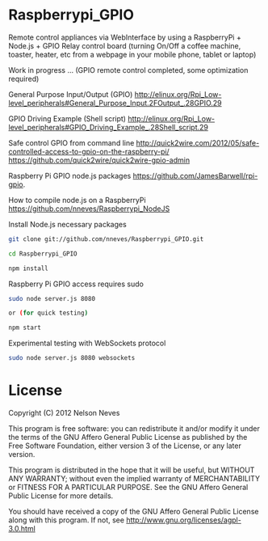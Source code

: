 Raspberrypi_GPIO
================

Remote control appliances via WebInterface by using a RaspberryPi + Node.js + GPIO Relay control board (turning On/Off a coffee machine, toaster, heater, etc from a webpage in your mobile phone, tablet or laptop)

Work in progress ... (GPIO remote control completed, some optimization required)


General Purpose Input/Output (GPIO)
http://elinux.org/Rpi_Low-level_peripherals#General_Purpose_Input.2FOutput_.28GPIO.29

GPIO Driving Example (Shell script)
http://elinux.org/Rpi_Low-level_peripherals#GPIO_Driving_Example_.28Shell_script.29

Safe control GPIO from command line
http://quick2wire.com/2012/05/safe-controlled-access-to-gpio-on-the-raspberry-pi/
https://github.com/quick2wire/quick2wire-gpio-admin

Raspberry Pi GPIO node.js packages
https://github.com/JamesBarwell/rpi-gpio.

How to compile node.js on a RaspberryPi
https://github.com/nneves/Raspberrypi_NodeJS

Install Node.js necessary packages
```bash
git clone git://github.com/nneves/Raspberrypi_GPIO.git

cd Raspberrypi_GPIO

npm install
```

Raspberry Pi GPIO access requires sudo
```bash
sudo node server.js 8080

or (for quick testing)

npm start
```

Experimental testing with WebSockets protocol
```bash
sudo node server.js 8080 websockets
```

License
=======
Copyright (C) 2012 Nelson Neves

This program is free software: you can redistribute it and/or modify
it under the terms of the GNU Affero General Public License as
published by the Free Software Foundation, either version 3 of the
License, or any later version.

This program is distributed in the hope that it will be useful,
but WITHOUT ANY WARRANTY; without even the implied warranty of
MERCHANTABILITY or FITNESS FOR A PARTICULAR PURPOSE.  See the
GNU Affero General Public License for more details.

You should have received a copy of the GNU Affero General Public License
along with this program.  If not, see http://www.gnu.org/licenses/agpl-3.0.html